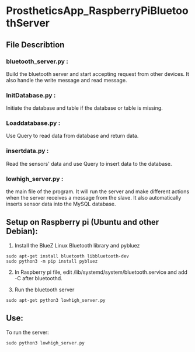 # ProstheticsApp_RaspberryPiBluetoothServer


## File Describtion

### bluetooth_server.py :

Build the bluetooth server and start accepting request from other devices. It also handle the write message and read message.

### InitDatabase.py :
Initiate the database and table if the database or table is missing.

### Loaddatabase.py :
Use Query to read data from database and return data. 

### insertdata.py :
Read the sensors' data and use Query to insert data to the database.

### lowhigh_server.py :

the main file of the program. It will run the server and make different actions when the server receives a message from the slave. It also automatically inserts sensor data into the MySQL database.




## Setup on Raspberry pi (Ubuntu and other Debian):
1. Install the BlueZ Linux Bluetooth library and pybluez
```
sudo apt-get install bluetooth libbluetooth-dev
sudo python3 -m pip install pybluez
```

2. In Raspberry pi file, edit /lib/systemd/system/bluetooth.service and add -C after bluetoothd.

3. Run the bluetooth server
```
sudo apt-get python3 lowhigh_server.py
```

## Use:
To run the server:
```
sudo python3 lowhigh_server.py
```
